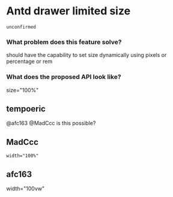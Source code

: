 # Antd drawer limited size

`unconfirmed`

### What problem does this feature solve?

should have the capability to set size dynamically using pixels or percentage or rem

### What does the proposed API look like?

size="100%"

<!-- generated by ant-design-issue-helper. DO NOT REMOVE -->

## tempoeric

@afc163 @MadCcc is this possible?

## MadCcc

`width="100%"`

## afc163

width="100vw"
